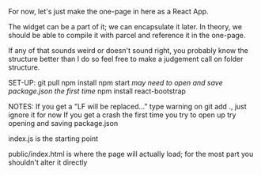 For now, let's just make the one-page in here as a React App.

The widget can be a part of it; we can encapsulate it later. In theory, we should be able to compile it with parcel and reference it in the one-page.

If any of that sounds weird or doesn't sound right, you probably know the structure better than I do so feel free to make a judgement call on folder structure.

SET-UP:
git pull
npm install
npm start
*may need to open and save package.json the first time*
npm install react-bootstrap

NOTES:
If you get a "LF will be replaced..." type warning on git add ., just ignore it for now
If you get a crash the first time you try to open up try opening and saving package.json

index.js is the starting point

public/index.html is where the page will actually load; for the most part you shouldn't alter it directly